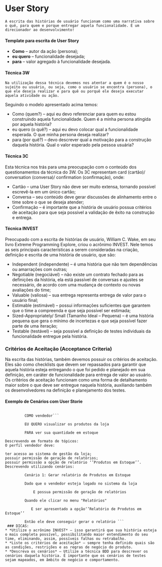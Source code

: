 # User Story
    A escrita das histórias de usuário funcionam como uma narrativa sobre o quê, para quem e porque entregar aquela funcionalidade. É um direcionador ao desenvolvimento!

#### Template para escrita de User Story
    
 * __Como__ – autor da ação (persona);
 * __eu quero__ – funcionalidade desejada;
 * __para__ – valor agregado à funcionalidade desejada.

#### Técnica 3W 
`Na utilização dessa técnica devemos nos atentar a quem é o nosso sujeito ou usuário, ou seja, como o usuário se encontra (persona), o que ele deseja realizar e para quê ou porquê ele deseja executar aquela atividade ou ação. `

Seguindo o modelo apresentado acima temos:

* Como (quem?) – aqui eu devo referenciar para quem eu estou construindo aquela funcionalidade. Quem é a minha persona atingida por aquela história?
* eu quero (o quê?) – aqui eu devo colocar qual a funcionalidade esperada. O que minha persona deseja realizar?
* para (por quê?) – devo descrever qual a motivação para a construção daquela história. Qual o valor esperado pela pessoa usuária?

#### Técnica 3C 
Esta técnica nos trás para uma preocupação com o conteúdo dos questionamentos da técnica do 3W. Os 3C representam card (cartão)/ conversation (conversa)/ confirmation (confirmação), onde:

* Cartão – uma User Story não deve ser muito extensa, tornando possível escrevê-la em um único cartão;
* Conversa – seu conteúdo deve gerar discussões de alinhamento entre o time sobre o que se deseja atender;
* Confirmação – é importante que a história de usuário possua critérios de aceitação para que seja possível a validação de êxito na construção e entrega.
#### Técnica INVEST
Preocupado com a escrita de histórias de usuário, William C. Wake, em seu livro Extreme Programming Explore, criou o acrônimo INVEST. Nele temos as seis principais características a serem consideradas na criação, definição e escrita de uma história de usuário, que são:

* Independent (independente) – é uma história que não tem dependências ou amarrações com outras;
* Negotiable (negociável) – não existe um contrato fechado para as definições da história, ela está passível de  conversas e ajustes se necessário, de acordo com uma mudança de contexto ou novas avaliações do time;
* Valuable (valiosa) – sua entrega representa entrega de valor para o usuário final;
* Estimable (estimável) – possui informações suficientes que garantem que o time a compreenda e que seja possível ser estimada;
* Sized-Appropriately/ Small (Tamanho Ideal – Pequena) – é uma história pequena que gera o mínimo de incertezas e que seja possível fazer parte de uma iteração;
* Testable (testável) – seja possível a definição de testes individuais da funcionalidade entregue pela história.

### Critérios de Aceitação (Acceptance Criteria)
Na escrita das histórias, também devemos possuir os critérios de aceitação. Eles são como checklists que devem ser repassados para garantir que aquela história esteja entregando o que foi pedido e planejado em sua definição, em caráter de funcionalidade para entrega de valor ao usuário. Os critérios de aceitação funcionam como uma forma de detalhamento maior sobre o que deve ser entregue naquela história, auxiliando também os desenvolvedores na definição e planejamento dos testes.
####            Exemplo de Cenários com User Storie
``` User Story 

         COMO vendedor```

         EU QUERO visualizar os produtos da loja

         PARA ver sua quantidade em estoque

Descrevendo em formato de tópicos:
O perfil vendedor deve:

ter acesso ao sistema de gestão da loja;
possuir permissão de geração de relatórios;
possuir permissão a opção de relatório ‘’Produtos em Estoque’’.
Descrevendo utilizando cenários:

         Cenário 1: Gerar relatório de Produtos em Estoque

         Dado que o vendedor esteja logado no sistema da loja

             E possua permissão de geração de relatórios

         Quando ele clicar no menu "Relatórios"

            E ser apresentado a opção‘’Relatório de Produtos em Estoque’’

         Então ele deve conseguir gerar o relatório ```
 ### DICAS:
* *Utilize o acrônimo INVEST* – isso garantirá que sua história esteja o mais completa possível, possibilitando maior entendimento do seu time, eliminando, assim, possíveis falhas ou retrabalho.
* *Liste os critérios de aceitação* – sempre tenha definido quais são as condições, restrições e as regras de negócio do produto.
* *Descreva os cenários* – Utilize a técnica BDD para descrever os cenários daquela história. É importante que os cenários de testes sejam mapeados, em âmbito de negócio e comportamento.